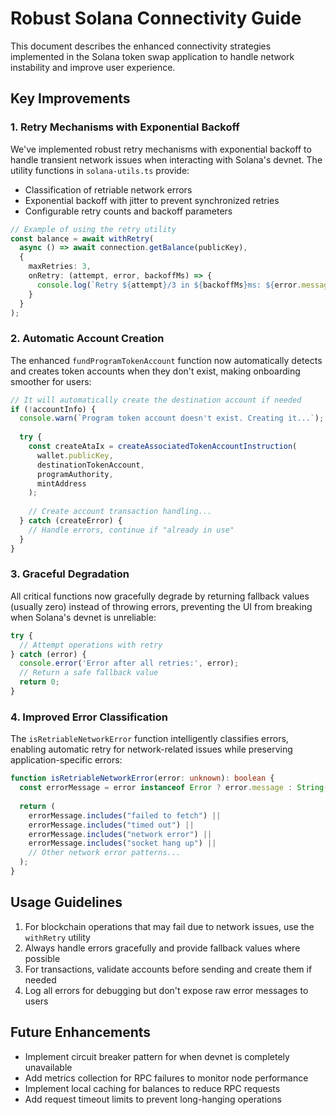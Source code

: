 # Robust Solana Connectivity Guide

This document describes the enhanced connectivity strategies implemented in the Solana token swap application to handle network instability and improve user experience.

## Key Improvements

### 1. Retry Mechanisms with Exponential Backoff

We've implemented robust retry mechanisms with exponential backoff to handle transient network issues when interacting with Solana's devnet. The utility functions in `solana-utils.ts` provide:

- Classification of retriable network errors
- Exponential backoff with jitter to prevent synchronized retries
- Configurable retry counts and backoff parameters

```typescript
// Example of using the retry utility
const balance = await withRetry(
  async () => await connection.getBalance(publicKey),
  {
    maxRetries: 3,
    onRetry: (attempt, error, backoffMs) => {
      console.log(`Retry ${attempt}/3 in ${backoffMs}ms: ${error.message}`);
    }
  }
);
```

### 2. Automatic Account Creation

The enhanced `fundProgramTokenAccount` function now automatically detects and creates token accounts when they don't exist, making onboarding smoother for users:

```typescript
// It will automatically create the destination account if needed
if (!accountInfo) {
  console.warn(`Program token account doesn't exist. Creating it...`);
  
  try {
    const createAtaIx = createAssociatedTokenAccountInstruction(
      wallet.publicKey,
      destinationTokenAccount,
      programAuthority,
      mintAddress
    );
    
    // Create account transaction handling...
  } catch (createError) {
    // Handle errors, continue if "already in use"
  }
}
```

### 3. Graceful Degradation

All critical functions now gracefully degrade by returning fallback values (usually zero) instead of throwing errors, preventing the UI from breaking when Solana's devnet is unreliable:

```typescript
try {
  // Attempt operations with retry
} catch (error) {
  console.error('Error after all retries:', error);
  // Return a safe fallback value
  return 0;
}
```

### 4. Improved Error Classification

The `isRetriableNetworkError` function intelligently classifies errors, enabling automatic retry for network-related issues while preserving application-specific errors:

```typescript
function isRetriableNetworkError(error: unknown): boolean {
  const errorMessage = error instanceof Error ? error.message : String(error);
  
  return (
    errorMessage.includes("failed to fetch") || 
    errorMessage.includes("timed out") ||
    errorMessage.includes("network error") ||
    errorMessage.includes("socket hang up") ||
    // Other network error patterns...
  );
}
```

## Usage Guidelines

1. For blockchain operations that may fail due to network issues, use the `withRetry` utility
2. Always handle errors gracefully and provide fallback values where possible
3. For transactions, validate accounts before sending and create them if needed
4. Log all errors for debugging but don't expose raw error messages to users

## Future Enhancements

- Implement circuit breaker pattern for when devnet is completely unavailable
- Add metrics collection for RPC failures to monitor node performance
- Implement local caching for balances to reduce RPC requests
- Add request timeout limits to prevent long-hanging operations